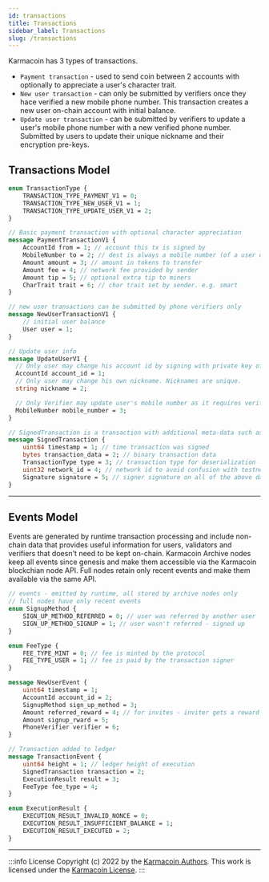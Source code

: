 ```yaml
---
id: transactions
title: Transactions
sidebar_label: Transactions
slug: /transactions
---
```


Karmacoin has 3 types of transactions.
- `Payment transaction` - used to send coin between 2 accounts with optionally to appreciate a user's character trait.
- `New user transaction` - can only be submitted by verifiers once they hace verified a new mobile phone number. This transaction creates a new user on-chain account with initial balance.
- `Update user transaction` - can be submitted by verifiers to update a user's mobile phone number with a new verified phone number. Submitted by users to update their unique nickname and their encryption pre-keys.

## Transactions Model

```protobuf
enum TransactionType {
    TRANSACTION_TYPE_PAYMENT_V1 = 0;
    TRANSACTION_TYPE_NEW_USER_V1 = 1;
    TRANSACTION_TYPE_UPDATE_USER_V1 = 2;
}

// Basic payment transaction with optional character appreciation
message PaymentTransactionV1 {
    AccountId from = 1; // account this tx is signed by
    MobileNumber to = 2; // dest is always a mobile number (of a user or a non-user
    Amount amount = 3; // amount in tokens to transfer
    Amount fee = 4; // network fee provided by sender
    Amount tip = 5; // optional extra tip to miners
    CharTrait trait = 6; // char trait set by sender. e.g. smart
}

// new user transactions can be submitted by phone verifiers only
message NewUserTransactionV1 {
    // initial user balance
    User user = 1;
}

// Update user info
message UpdateUserV1 {
  // Only user may change his account id by signing with private key of old accountId
  AccountId account_id = 1;
  // Only user may change his own nickname. Nicknames are unique.
  string nickname = 2;

  // Only Verifier may update user's mobile number as it requires verification
  MobileNumber mobile_number = 3;
}

// SignedTransaction is a transaction with additional meta-data such as author signature, network id and timestamp.
message SignedTransaction {
    uint64 timestamp = 1; // time transaction was signed
    bytes transaction_data = 2; // binary transaction data
    TransactionType type = 3; // transaction type for deserialization
    uint32 network_id = 4; // network id to avoid confusion with testnets
    Signature signature = 5; // signer signature on all of the above data
}


```

---
## Events Model

Events are generated by runtime transaction processing and include non-chain data that provides useful information for users, validators and verifiers that doesn't need to be kept on-chain. Karmacoin Archive nodes keep all events since genesis and make them accessible via the Karmacoin blockchian node API. Full nodes retain only recent events and make them available via the same API.

```protobuf
// events - emitted by runtime, all stored by archive nodes only
// full nodes have only recent events
enum SignupMethod {
    SIGN_UP_METHOD_REFERRED = 0; // user was referred by another user
    SIGN_UP_METHOD_SIGNUP = 1; // user wasn't referred - signed up
}

enum FeeType {
    FEE_TYPE_MINT = 0; // fee is minted by the protocol
    FEE_TYPE_USER = 1; // fee is paid by the transaction signer
}

message NewUserEvent {
    uint64 timestamp = 1;
    AccountId account_id = 2;
    SignupMethod sign_up_method = 3;
    Amount referred_reward = 4; // for invites - inviter gets a reward - protocol constant
    Amount signup_rward = 5;
    PhoneVerifier verifier = 6;
}

// Transaction added to ledger
message TransactionEvent {
    uint64 height = 1; // ledger height of execution
    SignedTransaction transaction = 2;
    ExecutionResult result = 3;
    FeeType fee_type = 4;
}

enum ExecutionResult {
    EXECUTION_RESULT_INVALID_NONCE = 0;
    EXECUTION_RESULT_INSUFFICIENT_BALANCE = 1;
    EXECUTION_RESULT_EXECUTED = 2;
}
```

---
:::info License
Copyright (c) 2022 by the [Karmacoin Authors](https://github.com/avive/karmacoin-docs). This work is licensed under the [Karmacoin License](/docs/license).
:::
